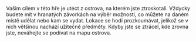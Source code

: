 Vašim cílem v této hře je utéct z ostrova, na kterém jste ztroskotali. Vždycky budete mít v hranatých závorkách na výběr možnosti, co můžete na daném místě udělat nebo kam se vydat.
Lokace se hodí prozkoumávat, jelikož se v nich většinou nachází užitečné předměty. Kdyby jste se ztrácel, kde zrovna jste, neváhejte se podívat na mapu ostrova.
